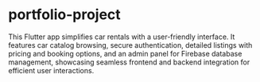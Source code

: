 # portfolio-project
This Flutter app simplifies car rentals with a user-friendly interface. It features car catalog browsing, secure authentication, detailed listings with pricing and booking options, and an admin panel for Firebase database management, showcasing seamless frontend and backend integration for efficient user interactions.
